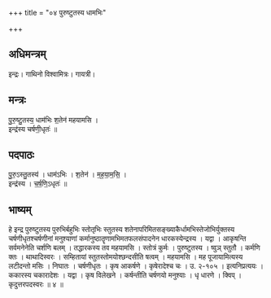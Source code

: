 +++
title = "०४ पुरुष्टुतस्य धामभिः"

+++
## अधिमन्त्रम्
इन्द्रः। गाथिनो विश्वामित्रः। गायत्री।

## मन्त्रः
पु॒रु॒ष्टु॒तस्य॒ धाम॑भिः श॒तेन॑ महयामसि ।  
इन्द्र॑स्य चर्षणी॒धृतः॑ ॥

## पदपाठः
पु॒रु॒ऽस्तु॒तस्य॑ । धाम॑ऽभिः । श॒तेन॑ । म॒ह॒या॒म॒सि॒ ।  
इन्द्र॑स्य । च॒र्ष॒णि॒ऽधृतः॑ ॥

## भाष्यम्
हे इन्द्र पुरुष्टुतस्य पुरुभिर्बहुभिः स्तोतृभिः स्तुतस्य शतेनापरिमितसङ्ख्याकैर्धामभिस्तेजोभिर्युक्तस्य चर्षणीधृतश्चर्षणीनां मनुश्याणां कर्मानुष्ठातॄणामभिमतफलसंपादनेन धारकस्येन्द्रस्य । यद्वा । आकृषन्ति सर्वमनेनेति चर्शणि बलम् । तद्धारकस्य तव महयामसि । स्तोत्रं कुर्मः । पुरुष्टुतस्य । ष्वुञ् स्तुतौ । कर्मणि क्तः । थाथादिस्वरः । सम्हितायां स्तुतस्तोमयोश्छन्दसीति षत्वम् । महयामसि । मह पूजायामित्यस्य लटीदन्तो मसिः । निघातः । चर्षणीधृतः । कृष आकर्षणे । कृषेरादेश्च चः । उ. २-१०५ । इत्यनिप्रत्ययः । ककारस्य चकारादेशः । यद्वा । कृष विलेखने । कर्षन्तीति चर्षणयो मनुश्याः । धृ धारणे । क्विप् । कृदुत्तरपदस्वरः ॥ ४ ॥